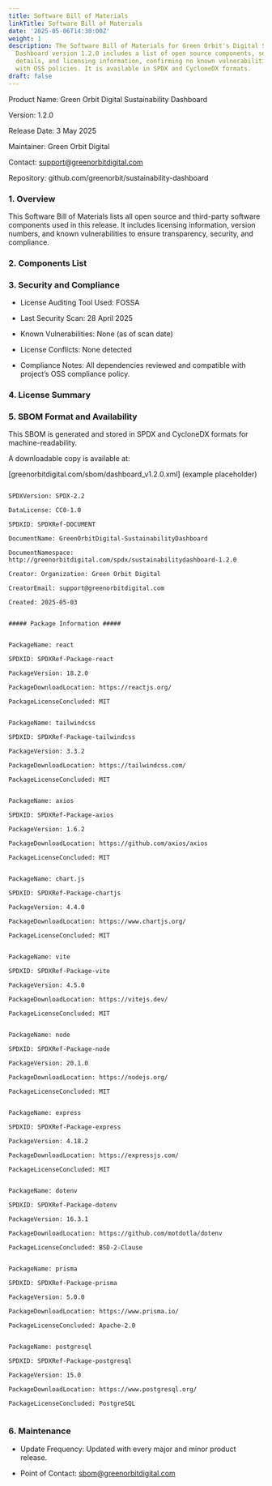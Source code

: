 ```yaml
---
title: Software Bill of Materials
linkTitle: Software Bill of Materials
date: '2025-05-06T14:30:00Z'
weight: 1
description: The Software Bill of Materials for Green Orbit's Digital Sustainability
  Dashboard version 1.2.0 includes a list of open source components, security compliance
  details, and licensing information, confirming no known vulnerabilities and compatibility
  with OSS policies. It is available in SPDX and CycloneDX formats.
draft: false
---
```



<!-- Unsupported block type: table_of_contents -->



Product Name: Green Orbit Digital Sustainability Dashboard

Version: 1.2.0

Release Date: 3 May 2025

Maintainer: Green Orbit Digital

Contact: support@greenorbitdigital.com

Repository: github.com/greenorbit/sustainability-dashboard

<!-- Unsupported block type: divider -->

### 1. Overview

This Software Bill of Materials lists all open source and third-party software components used in this release. It includes licensing information, version numbers, and known vulnerabilities to ensure transparency, security, and compliance.

<!-- Unsupported block type: divider -->

### 2. Components List

<!-- Unsupported block type: divider -->

### 3. Security and Compliance

- License Auditing Tool Used: FOSSA

- Last Security Scan: 28 April 2025

- Known Vulnerabilities: None (as of scan date)

- License Conflicts: None detected

- Compliance Notes: All dependencies reviewed and compatible with project’s OSS compliance policy.

<!-- Unsupported block type: divider -->

### 4. License Summary

<!-- Unsupported block type: divider -->

### 5. SBOM Format and Availability

This SBOM is generated and stored in SPDX and CycloneDX formats for machine-readability.

A downloadable copy is available at:

[greenorbitdigital.com/sbom/dashboard_v1.2.0.xml] (example placeholder)

```plain text

SPDXVersion: SPDX-2.2

DataLicense: CC0-1.0

SPDXID: SPDXRef-DOCUMENT

DocumentName: GreenOrbitDigital-SustainabilityDashboard

DocumentNamespace: http://greenorbitdigital.com/spdx/sustainabilitydashboard-1.2.0

Creator: Organization: Green Orbit Digital

CreatorEmail: support@greenorbitdigital.com

Created: 2025-05-03


##### Package Information #####


PackageName: react

SPDXID: SPDXRef-Package-react

PackageVersion: 18.2.0

PackageDownloadLocation: https://reactjs.org/

PackageLicenseConcluded: MIT


PackageName: tailwindcss

SPDXID: SPDXRef-Package-tailwindcss

PackageVersion: 3.3.2

PackageDownloadLocation: https://tailwindcss.com/

PackageLicenseConcluded: MIT


PackageName: axios

SPDXID: SPDXRef-Package-axios

PackageVersion: 1.6.2

PackageDownloadLocation: https://github.com/axios/axios

PackageLicenseConcluded: MIT


PackageName: chart.js

SPDXID: SPDXRef-Package-chartjs

PackageVersion: 4.4.0

PackageDownloadLocation: https://www.chartjs.org/

PackageLicenseConcluded: MIT


PackageName: vite

SPDXID: SPDXRef-Package-vite

PackageVersion: 4.5.0

PackageDownloadLocation: https://vitejs.dev/

PackageLicenseConcluded: MIT


PackageName: node

SPDXID: SPDXRef-Package-node

PackageVersion: 20.1.0

PackageDownloadLocation: https://nodejs.org/

PackageLicenseConcluded: MIT


PackageName: express

SPDXID: SPDXRef-Package-express

PackageVersion: 4.18.2

PackageDownloadLocation: https://expressjs.com/

PackageLicenseConcluded: MIT


PackageName: dotenv

SPDXID: SPDXRef-Package-dotenv

PackageVersion: 16.3.1

PackageDownloadLocation: https://github.com/motdotla/dotenv

PackageLicenseConcluded: BSD-2-Clause


PackageName: prisma

SPDXID: SPDXRef-Package-prisma

PackageVersion: 5.0.0

PackageDownloadLocation: https://www.prisma.io/

PackageLicenseConcluded: Apache-2.0


PackageName: postgresql

SPDXID: SPDXRef-Package-postgresql

PackageVersion: 15.0

PackageDownloadLocation: https://www.postgresql.org/

PackageLicenseConcluded: PostgreSQL


```



<!-- Unsupported block type: divider -->

### 6. Maintenance

- Update Frequency: Updated with every major and minor product release.

- Point of Contact: sbom@greenorbitdigital.com

<!-- Unsupported block type: divider -->